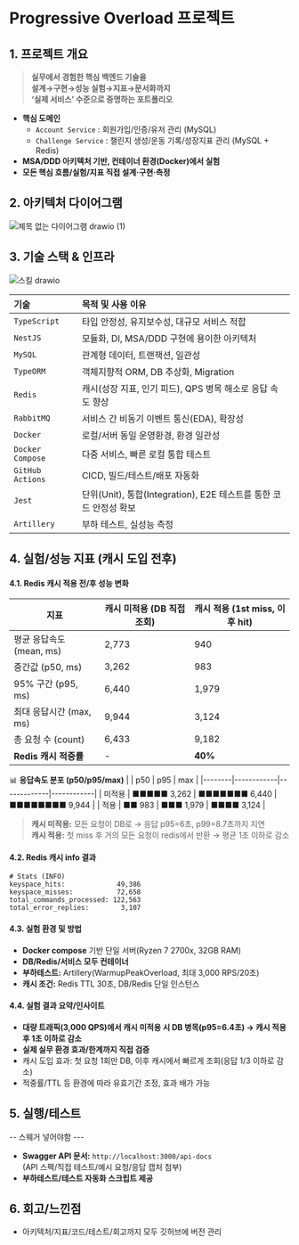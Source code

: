 
# Progressive Overload 프로젝트

## 1. 프로젝트 개요

> **실무에서 경험한 핵심 백엔드 기술을  
> 설계→구현→성능 실험→지표→문서화까지  
> ‘실제 서비스’ 수준으로 증명하는 포트폴리오**

- **핵심 도메인**
  - `Account Service` : 회원가입/인증/유저 관리 (MySQL)
  - `Challenge Service` : 챌린지 생성/운동 기록/성장지표 관리 (MySQL + Redis)
- **MSA/DDD 아키텍처 기반, 컨테이너 환경(Docker)에서 실험**
- **모든 핵심 흐름/실험/지표 직접 설계·구현·측정**


## 2. 아키텍처 다이어그램
![제목 없는 다이어그램 drawio (1)](https://github.com/user-attachments/assets/f7e08567-977a-49a3-bb65-0b6aa1230dbb)


## 3. 기술 스택 & 인프라
![스킬 drawio](https://github.com/user-attachments/assets/b47b3e0a-f92c-424d-a68e-939e7a484805)

|  기술 | 목적 및 사용 이유 |
|  :--- | :--- |
| `TypeScript`  | 타입 안정성, 유지보수성, 대규모 서비스 적합  |
|  `NestJS` | 모듈화, DI, MSA/DDD 구현에 용이한 아키텍처 |
|  `MySQL` | 관계형 데이터, 트랜잭션, 일관성|
|  `TypeORM` |  객체지향적 ORM, DB 추상화, Migration |
|  `Redis` | 캐시(성장 지표, 인기 피드), QPS 병목 해소로 응답 속도 향상 |
|  `RabbitMQ` | 서비스 간 비동기 이벤트 통신(EDA), 확장성 |
|  `Docker` | 로컬/서버 동일 운영환경, 환경 일관성|
|  `Docker Compose` | 다중 서비스, 빠른 로컬 통합 테스트 |
|  `GitHub Actions` | CICD, 빌드/테스트/배포 자동화 |
|  `Jest` | 단위(Unit), 통합(Integration), E2E 테스트를 통한 코드 안정성 확보 |
|  `Artillery` | 부하 테스트, 실성능 측정 |



## 4. 실험/성능 지표 (캐시 도입 전후)
#### 4.1. Redis 캐시 적용 전/후 성능 변화

| 지표                       | 캐시 미적용 (DB 직접 조회) | 캐시 적용 (1st miss, 이후 hit) |
|----------------------------|--------------------------|-------------------------------|
| 평균 응답속도 (mean, ms)   | 2,773                    | 940                           |
| 중간값 (p50, ms)           | 3,262                    | 983                           |
| 95% 구간 (p95, ms)         | 6,440                    | 1,979                         |
| 최대 응답시간 (max, ms)    | 9,944                    | 3,124                         |
| 총 요청 수 (count)         | 6,433                    | 9,182                         |
| **Redis 캐시 적중률**      | -                        | **40%**                       |

📊 **응답속도 분포 (p50/p95/max)**
|        | p50        | p95         | max        |
|--------|------------|-------------|------------|
| 미적용 | ■■■■■ 3,262 | ■■■■■■■ 6,440 | ■■■■■■■■ 9,944 |
| 적용   | ■■ 983     | ■■■ 1,979    | ■■■■ 3,124  |

> **캐시 미적용:** 모든 요청이 DB로 → 응답 p95=6초, p99=8.7초까지 지연  
> **캐시 적용:** 첫 miss 후 거의 모든 요청이 redis에서 반환 → 평균 1초 이하로 감소


#### 4.2. Redis 캐시 info 결과

```plaintext
# Stats (INFO)
keyspace_hits:             49,386
keyspace_misses:           72,658
total_commands_processed: 122,563
total_error_replies:        3,107
```
#### 4.3. 실험 환경 및 방법

- **Docker compose** 기반 단일 서버(Ryzen 7 2700x, 32GB RAM)
- **DB/Redis/서비스 모두 컨테이너**
- **부하테스트:** Artillery(WarmupPeakOverload, 최대 3,000 RPS/20초)
- **캐시 조건:** Redis TTL 30초, DB/Redis 단일 인스턴스

#### 4.4. 실험 결과 요약/인사이트

- **대량 트래픽(3,000 QPS)에서 캐시 미적용 시 DB 병목(p95=6.4초) → 캐시 적용 후 1초 이하로 감소**
- **실제 실무 환경 효과/한계까지 직접 검증**
- 캐시 도입 효과: 첫 요청 1회만 DB, 이후 캐시에서 빠르게 조회(응답 1/3 이하로 감소)
- 적중률/TTL 등 환경에 따라 유효기간 조정, 효과 배가 가능


## 5. 실행/테스트
 -- 스웨거 넣어야함 --- 
- **Swagger API 문서:** `http://localhost:3000/api-docs`  
  (API 스펙/직접 테스트/예시 요청/응답 캡처 첨부)
- **부하테스트/테스트 자동화 스크립트 제공**


## 6. 회고/느낀점

- 아키텍처/지표/코드/테스트/회고까지 모두 깃허브에 버전 관리



